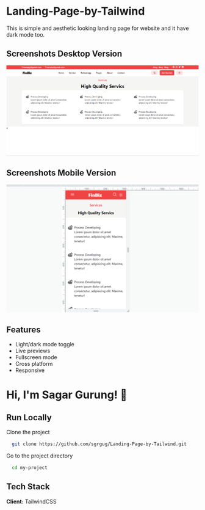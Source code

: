 
# Landing-Page-by-Tailwind

This is simple and aesthetic looking landing page for website and it have dark mode too.


## Screenshots Desktop Version

![App Screenshot](https://raw.githubusercontent.com/sgrgug/Landing-Page-by-Tailwind/master/landingpage-ss1.png)


## Screenshots Mobile Version

![App Screenshot](https://raw.githubusercontent.com/sgrgug/Landing-Page-by-Tailwind/master/landingpage-ss2.png)



## Features

- Light/dark mode toggle
- Live previews
- Fullscreen mode
- Cross platform
- Responsive


# Hi, I'm Sagar Gurung! 👋


## Run Locally

Clone the project

```bash
  git clone https://github.com/sgrgug/Landing-Page-by-Tailwind.git
```

Go to the project directory

```bash
  cd my-project
```



## Tech Stack

**Client:** TailwindCSS

